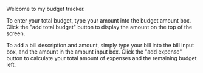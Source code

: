 Welcome to my budget tracker.

To enter your total budget, type your amount into the budget amount box. Click the "add total budget" button to display the amount on the top of the screen.

To add a bill description and amount, simply type your bill into the bill input box, and the amount in the amount input box. 
Click the "add expense" button to calculate your total amount of expenses and the remaining budget left.
